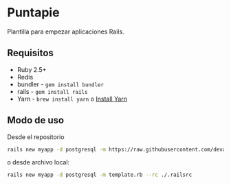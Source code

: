 # Puntapie

Plantilla para empezar aplicaciones Rails.

## Requisitos

* Ruby 2.5+
* Redis
* bundler - `gem install bundler`
* rails - `gem install rails`
* Yarn - `brew install yarn` o [Install Yarn](https://yarnpkg.com/en/docs/install)

## Modo de uso

Desde el repositorio

```bash
rails new myapp -d postgresql -m https://raw.githubusercontent.com/devaspros/puntapie/master/template.rb
```

o desde archivo local:

```bash
rails new myapp -d postgresql -m template.rb --rc ./.railsrc
```
